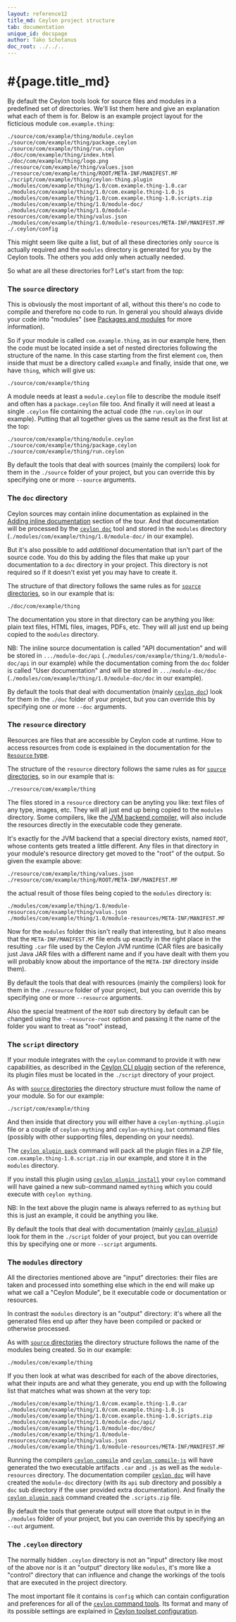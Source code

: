 ```yaml
---
layout: reference12
title_md: Ceylon project structure
tab: documentation
unique_id: docspage
author: Tako Schotanus
doc_root: ../../..
---
```


# #{page.title_md}

By default the Ceylon tools look for source files and modules in a predefined
set of directories. We'll list them here and give an explanation what each of
them is for. Below is an example project layout for the ficticious module
`com.example.thing`:

<!-- lang: none -->
    ./source/com/example/thing/module.ceylon
    ./source/com/example/thing/package.ceylon
    ./source/com/example/thing/run.ceylon
    ./doc/com/example/thing/index.html
    ./doc/com/example/thing/logo.png
    ./resource/com/example/thing/values.json
    ./resource/com/example/thing/ROOT/META-INF/MANIFEST.MF
    ./script/com/example/thing/ceylon-thing.plugin
    ./modules/com/example/thing/1.0/com.example.thing-1.0.car
    ./modules/com/example/thing/1.0/com.example.thing-1.0.js
    ./modules/com/example/thing/1.0/com.example.thing-1.0.scripts.zip
    ./modules/com/example/thing/1.0/module-doc/
    ./modules/com/example/thing/1.0/module-resources/com/example/thing/valus.json
    ./modules/com/example/thing/1.0/module-resources/META-INF/MANIFEST.MF
    ./.ceylon/config

This might seem like quite a list, but of all these directories only `source` is
actually required and the `modules` directory is generated for you by the Ceylon
tools. The others you add only when actually needed.

So what are all these directories for? Let's start from the top:

### The `source` directory

This is obviously the most important of all, without this there's no code to
compile and therefore no code to run. In general you should always divide your
code into "modules" (see [Packages and modules](../../../tour/modules/) for more
information).

So if your module is called `com.example.thing`, as in our example
here, then the code must be located inside a set of nested directories following
the structure of the name. In this case starting from the first element `com`,
then inside that must be a directory called `example` and finally, inside that
one, we have `thing`, which will give us:

<!-- lang: none -->
    ./source/com/example/thing

A module needs at least a `module.ceylon` file to describe the module itself
and often has a `package.ceylon` file too. And finally it will need at least a
single `.ceylon` file containing the actual code (the `run.ceylon` in our example).
Putting that all together gives us the same result as the first list at the top:

<!-- lang: none -->
    ./source/com/example/thing/module.ceylon
    ./source/com/example/thing/package.ceylon
    ./source/com/example/thing/run.ceylon

By default the tools that deal with sources (mainly the compilers) look for them
in the `./source` folder of your project, but you can override this by specifying
one or more `--source` arguments.

### The `doc` directory

Ceylon sources may contain inline documentation as explained in the
[Adding inline documentation](../../../tour/basics/#adding_inline_documentation)
section of the tour. And that documentation will be processed by the
[`ceylon doc`](../ceylon/subcommands/ceylon-doc.html) tool and stored in the
`modules` directory (`./modules/com/example/thing/1.0/module-doc/` in our
example).

But it's also possible to add *additional* documentation that isn't part of
the source code. You do this by adding the files that make up your documentation
to a `doc` directory in your project. This directory is not required so if it
doesn't exist yet you may have to create it.

The structure of that directory follows the same rules as for
[`source` directories](#the_source_directory), so in our example that is:

<!-- lang: none -->
    ./doc/com/example/thing

The documentation you store in that directory can be anything you like:
plain text files, HTML files, images, PDFs, etc. They will all just end up
being copied to the `modules` directory.

NB: The inline source documentation is called "API documentation" and will be
stored in `.../module-doc/api` (`./modules/com/example/thing/1.0/module-doc/api`
in our example) while the documentation coming from the `doc` folder is
called "User documentation" and will be stored in `.../module-doc/doc`
(`./modules/com/example/thing/1.0/module-doc/doc` in our example).

By default the tools that deal with documentation (mainly [`ceylon doc`](../ceylon/subcommands/ceylon-doc.html))
look for them in the `./doc` folder of your project, but you can override
this by specifying one or more `--doc` arguments.

### The `resource` directory

Resources are files that are accessible by Ceylon code at runtime. How to access
resources from code is explained in the documentation for the
[`Resource` type](https://modules.ceylon-lang.org/repo/1/ceylon/language/1.2.1/module-doc/api/Resource.type.html).

The structure of the `resource`  directory follows the same rules as for
[`source` directories](#the_source_directory), so in our example that is:

<!-- lang: none -->
    ./resource/com/example/thing

The files stored in a `resource` directory can be anyting you like: text files of any
type, images, etc. They will all just end up being copied to the `modules` directory.
Some compilers, like the [JVM backend compiler](../ceylon/subcommands/ceylon-compiler.html),
will also include the resources directly in the executable code they generate.

It's exactly for the JVM backend that a special directory exists, named `ROOT`, whose
contents gets treated a little different. Any files in that directory in your module's
resource directory get moved to the "root" of the output. So given the example above:

<!-- lang: none -->
    ./resource/com/example/thing/values.json
    ./resource/com/example/thing/ROOT/META-INF/MANIFEST.MF

the actual result of those files being copied to the `modules` directory is:

<!-- lang: none -->
    ./modules/com/example/thing/1.0/module-resources/com/example/thing/valus.json
    ./modules/com/example/thing/1.0/module-resources/META-INF/MANIFEST.MF

Now for the `modules` folder this isn't really that interesting, but it also means
that the `META-INF/MANIFEST.MF` file ends up exactly in the right place in the
resulting `.car` file used by the Ceylon JVM runtime (CAR files are basically just
Java JAR files with a different name and if you have dealt with them you will probably
know about the importance of the `META-INF` directory inside them).

By default the tools that deal with resources (mainly the compilers) look for them
in the `./resource` folder of your project, but you can override this by specifying
one or more `--resource` arguments.

Also the special treatment of the `ROOT` sub directory by default can be changed
using the `--resource-root` option and passing it the name of the folder you want
to treat as "root" instead,

### The `script` directory

If your module integrates with the `ceylon` command to provide it with new
capabilities, as described in the [Ceylon CLI plugin](../plugin/) section
of the reference, its plugin files must be located in the `./script` directory
of your project.

As with [`source` directories](#the_source_directory) the directory structure
must follow the name of your module. So for our example:

<!-- lang: none -->
    ./script/com/example/thing

And then inside that directory you will either have a `ceylon-mything.plugin` file
or a couple of `ceylon-mything` and `ceylon-mything.bat` command files (possibly
with other supporting files, depending on your needs).

The [`ceylon plugin pack`](../ceylon/subcommands/ceylon-doc.html) command
will pack all the plugin files in a ZIP file, `com.example.thing-1.0.script.zip`
in our example, and store it in the `modules` directory.

If you install this plugin using [`ceylon plugin install`](../ceylon/subcommands/ceylon-doc.html)
your `ceylon` command will have gained a new sub-command named `mything` which you
could execute with `ceylon mything`.

NB: In the text above the plugin name is always referred to as `mything` but this
is just an example, it could be anything you like.

By default the tools that deal with documentation (mainly [`ceylon plugin`](../ceylon/subcommands/ceylon-plugin.html))
look for them in the `./script` folder of your project, but you can override
this by specifying one or more `--script` arguments.

### The `modules` directory

All the directories mentioned above are "input" directories: their files are taken
and processed into something else which in the end will make up what we call a
"Ceylon Module", be it executable code or documentation or resources.

In contrast the `modules` directory is an "output" directory: it's where all the
generated files end up after they have been compiled or packed or otherwise processed.

As with [`source` directories](#the_source_directory) the directory structure
follows the name of the modules being created. So in our example:

<!-- lang: none -->
    ./modules/com/example/thing

If you then look at what was described for each of the above directories, what their
inputs are and what they generate, you end up with the following list that matches
what was shown at the very top:

<!-- lang: none -->
    ./modules/com/example/thing/1.0/com.example.thing-1.0.car
    ./modules/com/example/thing/1.0/com.example.thing-1.0.js
    ./modules/com/example/thing/1.0/com.example.thing-1.0.scripts.zip
    ./modules/com/example/thing/1.0/module-doc/api/
    ./modules/com/example/thing/1.0/module-doc/doc/
    ./modules/com/example/thing/1.0/module-resources/com/example/thing/valus.json
    ./modules/com/example/thing/1.0/module-resources/META-INF/MANIFEST.MF

Running the compilers [`ceylon compile`](../ceylon/subcommands/ceylon-compile.html) and
[`ceylon compile-js`](../ceylon/subcommands/ceylon-compile-js.html) will have generated
the two executable artifacts `.car` and `.js` as well as the `module-resources`
directory.
The documentation compiler [`ceylon doc`](../ceylon/subcommands/ceylon-doc.html) will
have created the `module-doc` directory (with its `api` sub directory and possibly a
`doc` sub directory if the user provided extra documentation).
And finally the [`ceylon plugin pack`](../ceylon/subcommands/ceylon-plugin.html) command
created the `.scripts.zip` file.

By default the tools that generate output will store that output in in the `./modules`
folder of your project, but you can override this by specifying an `--out` argument.

### The `.ceylon` directory

The normally hidden `.ceylon` directory is not an "input" directory like most of the above
nor is it an "output" directory like `modules`, it's more like a "control" directory that
can influence and change the workings of the tools that are executed in the project directory.

The most important file it contains is `config` which can contain configuration and preferences
for all of the [`ceylon` command tools](../ceylon/subcommands/). Its format and many of
its possible settings are explained in [Ceylon toolset configuration](../config).

